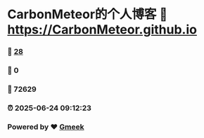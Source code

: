 # CarbonMeteor的个人博客 :link: https://CarbonMeteor.github.io 
### :page_facing_up: [28](https://CarbonMeteor.github.io/tag.html) 
### :speech_balloon: 0 
### :hibiscus: 72629 
### :alarm_clock: 2025-06-24 09:12:23 
### Powered by :heart: [Gmeek](https://github.com/Meekdai/Gmeek)
